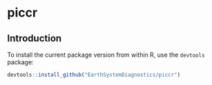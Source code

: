 # piccr

## Introduction

To install the current package version from within R, use the `devtools` package:

```r
devtools::install_github("EarthSystemDiagnostics/piccr")
```

